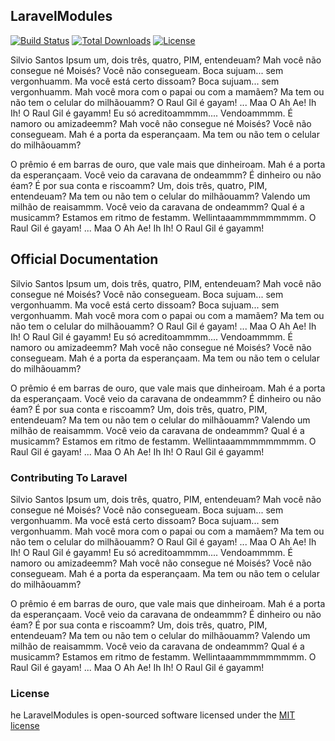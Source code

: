## LaravelModules

[![Build Status](https://travis-ci.org/almeida-fogo/laravel-modules.svg)](https://travis-ci.org/almeida-fogo)
[![Total Downloads](https://poser.pugx.org/laravel/framework/downloads.svg)](https://packagist.org/packages/laravel/framework)
[![License](https://poser.pugx.org/laravel/framework/license.svg)](https://packagist.org/packages/laravel/framework)

Silvio Santos Ipsum um, dois três, quatro, PIM, entendeuam? Mah você não consegue né Moisés? Você não consegueam. Boca sujuam... sem vergonhuamm. Ma você está certo dissoam? Boca sujuam... sem vergonhuamm. Mah você mora com o papai ou com a mamãem? Ma tem ou não tem o celular do milhãouamm? O Raul Gil é gayam! ... Maa O Ah Ae! Ih Ih! O Raul Gil é gayamm! Eu só acreditoammmm.... Vendoammmm. É namoro ou amizadeemm? Mah você não consegue né Moisés? Você não consegueam. Mah é a porta da esperançaam. Ma tem ou não tem o celular do milhãouamm?

 O prêmio é em barras de ouro, que vale mais que dinheiroam. Mah é a porta da esperançaam. Você veio da caravana de ondeammm? É dinheiro ou não éam? É por sua conta e riscoamm? Um, dois três, quatro, PIM, entendeuam? Ma tem ou não tem o celular do milhãouamm? Valendo um milhão de reaisammm. Você veio da caravana de ondeammm? Qual é a musicamm? Estamos em ritmo de festamm. Wellintaaammmmmmmmm. O Raul Gil é gayam! ... Maa O Ah Ae! Ih Ih! O Raul Gil é gayamm!

## Official Documentation

Silvio Santos Ipsum um, dois três, quatro, PIM, entendeuam? Mah você não consegue né Moisés? Você não consegueam. Boca sujuam... sem vergonhuamm. Ma você está certo dissoam? Boca sujuam... sem vergonhuamm. Mah você mora com o papai ou com a mamãem? Ma tem ou não tem o celular do milhãouamm? O Raul Gil é gayam! ... Maa O Ah Ae! Ih Ih! O Raul Gil é gayamm! Eu só acreditoammmm.... Vendoammmm. É namoro ou amizadeemm? Mah você não consegue né Moisés? Você não consegueam. Mah é a porta da esperançaam. Ma tem ou não tem o celular do milhãouamm?

 O prêmio é em barras de ouro, que vale mais que dinheiroam. Mah é a porta da esperançaam. Você veio da caravana de ondeammm? É dinheiro ou não éam? É por sua conta e riscoamm? Um, dois três, quatro, PIM, entendeuam? Ma tem ou não tem o celular do milhãouamm? Valendo um milhão de reaisammm. Você veio da caravana de ondeammm? Qual é a musicamm? Estamos em ritmo de festamm. Wellintaaammmmmmmmm. O Raul Gil é gayam! ... Maa O Ah Ae! Ih Ih! O Raul Gil é gayamm!

### Contributing To Laravel

Silvio Santos Ipsum um, dois três, quatro, PIM, entendeuam? Mah você não consegue né Moisés? Você não consegueam. Boca sujuam... sem vergonhuamm. Ma você está certo dissoam? Boca sujuam... sem vergonhuamm. Mah você mora com o papai ou com a mamãem? Ma tem ou não tem o celular do milhãouamm? O Raul Gil é gayam! ... Maa O Ah Ae! Ih Ih! O Raul Gil é gayamm! Eu só acreditoammmm.... Vendoammmm. É namoro ou amizadeemm? Mah você não consegue né Moisés? Você não consegueam. Mah é a porta da esperançaam. Ma tem ou não tem o celular do milhãouamm?

 O prêmio é em barras de ouro, que vale mais que dinheiroam. Mah é a porta da esperançaam. Você veio da caravana de ondeammm? É dinheiro ou não éam? É por sua conta e riscoamm? Um, dois três, quatro, PIM, entendeuam? Ma tem ou não tem o celular do milhãouamm? Valendo um milhão de reaisammm. Você veio da caravana de ondeammm? Qual é a musicamm? Estamos em ritmo de festamm. Wellintaaammmmmmmmm. O Raul Gil é gayam! ... Maa O Ah Ae! Ih Ih! O Raul Gil é gayamm!

### License

he LaravelModules is open-sourced software licensed under the [MIT license](http://opensource.org/licenses/MIT)
